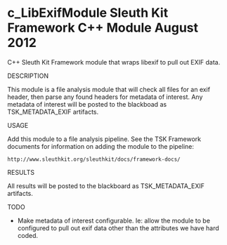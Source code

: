 c_LibExifModule
Sleuth Kit Framework C++ Module
August 2012
===============

C++ Sleuth Kit Framework module that wraps libexif to pull out EXIF data.

DESCRIPTION

This module is a file analysis module that will check all files for an exif
header, then parse any found headers for metadata of interest. Any metadata
of interest will be posted to the blackboad as TSK_METADATA_EXIF artifacts.

USAGE

Add this module to a file analysis pipeline. See the TSK
Framework documents for information on adding the module
to the pipeline:

    http://www.sleuthkit.org/sleuthkit/docs/framework-docs/


RESULTS

All results will be posted to the blackboard as TSK_METADATA_EXIF artifacts.


TODO
- Make metadata of interest configurable. Ie: allow the module to be configured
to pull out exif data other than the attributes we have hard coded.